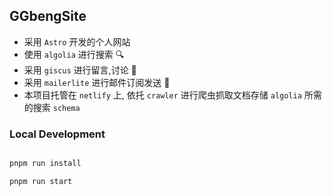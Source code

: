 ## GGbengSite

- 采用 ```Astro``` 开发的个人网站
- 使用 ```algolia``` 进行搜索 🔍
- 采用 ```giscus``` 进行留言,讨论 🌈
- 采用 ```mailerlite``` 进行邮件订阅发送 📮
- 本项目托管在 ```netlify``` 上, 依托 ```crawler``` 进行爬虫抓取文档存储 ``algolia`` 所需的搜索 ```schema```
### Local Development

```bash

pnpm run install

pnpm run start
```
